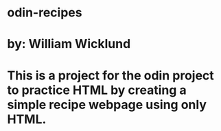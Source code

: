 # odin-recipes
# by: William Wicklund
#
# This is a project for the odin project to practice HTML by creating a simple recipe webpage using only HTML.